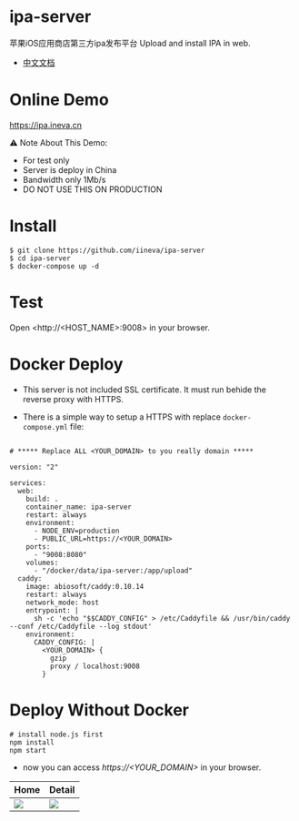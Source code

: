 # ipa-server
苹果iOS应用商店第三方ipa发布平台
Upload and install IPA in web.

* [中文文档](README_zh.md)

# Online Demo

<https://ipa.ineva.cn>

⚠️ Note About This Demo:

* For test only
* Server is deploy in China
* Bandwidth only 1Mb/s
* DO NOT USE THIS ON PRODUCTION

# Install

```
$ git clone https://github.com/iineva/ipa-server
$ cd ipa-server
$ docker-compose up -d
```

# Test

Open <http://<HOST_NAME>:9008> in your browser.

# Docker Deploy

* This server is not included SSL certificate. It must run behide the reverse proxy with HTTPS.

* There is a simple way to setup a HTTPS with replace `docker-compose.yml` file:

```

# ***** Replace ALL <YOUR_DOMAIN> to you really domain *****

version: "2"

services:
  web:
    build: .
    container_name: ipa-server
    restart: always
    environment:
      - NODE_ENV=production
      - PUBLIC_URL=https://<YOUR_DOMAIN>
    ports:
      - "9008:8080"
    volumes:
      - "/docker/data/ipa-server:/app/upload"
  caddy:
    image: abiosoft/caddy:0.10.14
    restart: always
    network_mode: host
    entrypoint: |
      sh -c 'echo "$$CADDY_CONFIG" > /etc/Caddyfile && /usr/bin/caddy --conf /etc/Caddyfile --log stdout'
    environment:
      CADDY_CONFIG: |
        <YOUR_DOMAIN> {
          gzip
          proxy / localhost:9008
        }
```

# Deploy Without Docker

```shell
# install node.js first
npm install
npm start
```


* now you can access *https://\<YOUR_DOMAIN\>* in your browser.

Home | Detail |
 --- | ---
![](snapshot/en/1.jpeg) | ![](snapshot/en/2.jpeg)
